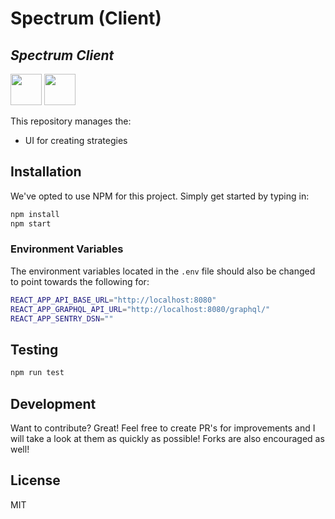 # Spectrum (Client)
## _Spectrum Client_

<img src='https://www.pinclipart.com/picdir/middle/537-5374089_react-js-logo-clipart.png' width='50'> <img src='https://www.agnosticdev.com/sites/default/files/2016-01/npm-logo_1.png' width='50'>

This repository manages the:

- UI for creating strategies

## Installation

We've opted to use NPM for this project. Simply get started by typing in:

```sh
npm install
npm start
```

### Environment Variables

The environment variables located in the `.env` file should also be changed to point towards the following for:

```sh
REACT_APP_API_BASE_URL="http://localhost:8080"
REACT_APP_GRAPHQL_API_URL="http://localhost:8080/graphql/"
REACT_APP_SENTRY_DSN=""
```

## Testing

```sh
npm run test
```

## Development

Want to contribute? Great! Feel free to create PR's for improvements and I will take a look at them as quickly as possible! Forks are also encouraged as well!

## License

MIT
